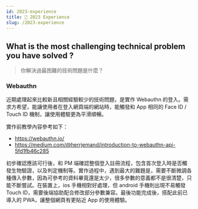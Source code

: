 ```yaml
---
id: 2023-experience
title: 📄 2023 Experience
slug: /2023-experience
---
```


## What is the most challenging technical problem you have solved ?

> 你解決過最困難的技術問題是什麼？

### Webauthn

近期處理起來比較新且相關經驗較少的技術問題，是實作 Webauthn 的登入。需求方希望，能讓使用者在登入網頁端的網站時，能觸發和 App 相同的 Face ID / Touch ID 機制，讓使用體驗更為平滑順暢。

實作前教學內容參考如下：

- https://webauthn.io/
- https://medium.com/@herrjemand/introduction-to-webauthn-api-5fd1fb46c285

初步確認應該可行後，和 PM 端確認整個登入註冊流程，包含首次登入時是否觸發生物驗證，以及判定機制等。實作過程中，遇到最大的難題是，需要不斷微調各種傳入參數，因為可參考的資料畢竟還是太少，很多參數的意義都不是很清楚，只能不斷嘗試。在裝置上，ios 手機相對好處理，但 android 手機則出現不易觸發 Touch ID，需要後端協助配合修改部分參數兼容。最後功能完成後，搭配此前已導入的 PWA，讓整個網頁有更貼近 App 的使用體驗。
